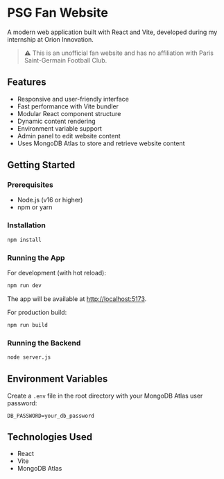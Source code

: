 # PSG Fan Website

A modern web application built with React and Vite, developed during my internship at Orion Innovation.

> ⚠️ This is an unofficial fan website and has no affiliation with Paris Saint-Germain Football Club.

## Features

- Responsive and user-friendly interface  
- Fast performance with Vite bundler  
- Modular React component structure  
- Dynamic content rendering  
- Environment variable support  
- Admin panel to edit website content  
- Uses MongoDB Atlas to store and retrieve website content

## Getting Started

### Prerequisites

- Node.js (v16 or higher)  
- npm or yarn

### Installation

```bash
npm install
```

### Running the App
For development (with hot reload):
```bash
npm run dev
```
The app will be available at [http://localhost:5173](http://localhost:5173).
 
For production build:
```bash
npm run build
```
### Running the Backend

```bash
node server.js
```

## Environment Variables

Create a `.env` file in the root directory with your MongoDB Atlas user password:

```
DB_PASSWORD=your_db_password
```

## Technologies Used

- React
- Vite
- MongoDB Atlas
